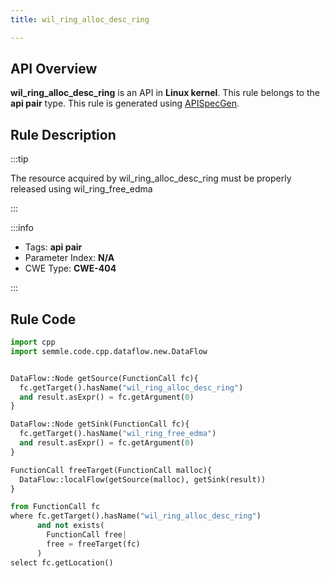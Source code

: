 ```yaml
---
title: wil_ring_alloc_desc_ring

---
```



## API Overview
**wil_ring_alloc_desc_ring** is an API in **Linux kernel**. This rule belongs to the **api pair** type. This rule is generated using [APISpecGen](../../tools/APISpecGen).
## Rule Description

:::tip

The resource acquired by wil_ring_alloc_desc_ring must be properly released using wil_ring_free_edma

:::

:::info

- Tags: **api pair**
- Parameter Index: **N/A**
- CWE Type: **CWE-404**

:::

## Rule Code
```python
import cpp
import semmle.code.cpp.dataflow.new.DataFlow


DataFlow::Node getSource(FunctionCall fc){
  fc.getTarget().hasName("wil_ring_alloc_desc_ring")
  and result.asExpr() = fc.getArgument(0)
}

DataFlow::Node getSink(FunctionCall fc){
  fc.getTarget().hasName("wil_ring_free_edma")
  and result.asExpr() = fc.getArgument(0)
}

FunctionCall freeTarget(FunctionCall malloc){
  DataFlow::localFlow(getSource(malloc), getSink(result))
}

from FunctionCall fc
where fc.getTarget().hasName("wil_ring_alloc_desc_ring")
      and not exists(
        FunctionCall free| 
        free = freeTarget(fc)
      )
select fc.getLocation()

    
```